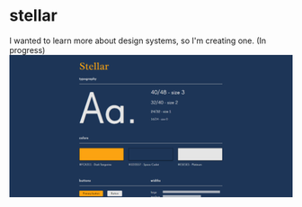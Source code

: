 # stellar
I wanted to learn more about design systems, so I'm creating one. (In progress)
![](https://github.com/mglavall/stellar/blob/master/previewstellar.png)
